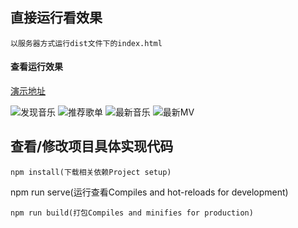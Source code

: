 
## 直接运行看效果
```
以服务器方式运行dist文件下的index.html
```

#### 查看运行效果
[演示地址](http://123.56.144.92/music/index.html)

![发现音乐](https://images.gitee.com/uploads/images/2021/0829/170600_c3cb6d85_5641265.png "music5.png")
![推荐歌单](https://images.gitee.com/uploads/images/2021/0829/170543_0ef5fdb2_5641265.png "music3.png")
![最新音乐](https://images.gitee.com/uploads/images/2021/0829/170519_2571960f_5641265.png "music2.png")
![最新MV](https://images.gitee.com/uploads/images/2021/0829/170424_b829bf06_5641265.png "music1.png")
### 


## 查看/修改项目具体实现代码
```
npm install(下载相关依赖Project setup)
```
npm run serve(运行查看Compiles and hot-reloads for development)
```
npm run build(打包Compiles and minifies for production)
```
### 
